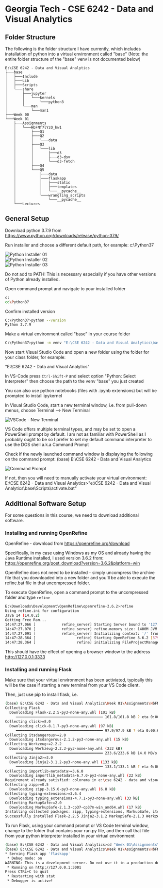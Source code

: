 # Georgia Tech - CSE 6242 - Data and Visual Analytics

## Folder Structure

The following is the folder structure I have currently, which includes installation of python into a virtual environment called "base" (Note: the entire folder structure of the "base" venv is not documented below)

```
E:\CSE 6242 - Data and Visual Analytics
├───base
│   ├───Include
│   ├───Lib
│   ├───Scripts
│   └───share
│       ├───jupyter
│       │   └───kernels
│       │       └───python3
│       └───man
│           └───man1
├───Week 00
└───Week 01
    ├───Assignments
    │   └───HbFNf7lYzQ_hw1
    │       ├───Q1
    │       ├───Q2
    │       │   └───data
    │       ├───Q3
    │       │   └───lib
    │       │       ├───d3
    │       │       ├───d3-dsv
    │       │       └───d3-fetch
    │       ├───Q4
    │       └───Q5
    │           ├───data
    │           ├───flaskapp
    │           │   ├───static
    │           │   ├───templates
    │           │   └───__pycache__
    │           └───wrangling_scripts
    │               └───__pycache__
    └───Lectures
```


## General Setup

Download python 3.7.9 from https://www.python.org/downloads/release/python-379/

Run installer and choose a different default path, for example:
c:\Python37

![Python Installer 01](images/InstallPython01.png)  
![Python Installer 02](images/InstallPython02.png)  
![Python Installer 03](images/InstallPython03.png)  

Do not add to PATH! This is necessary especially if you have other versions of Python already installed.

Open command prompt and navigate to your installed folder

```sh
c:
cd\Python37
```

Confirm installed version

```sh
C:\Python37>python --version
Python 3.7.9
```

Make a virtual environment called "base" in your course folder

```sh
C:\Python37>python -m venv "E:\CSE 6242 - Data and Visual Analytics\base"
```

Now start Visual Studio Code and open a new folder using the folder for your class folder, for example:

"E:\CSE 6242 - Data and Visual Analytics"

In VS-Code press `Ctrl-Shift-P` and select option "Python: Select Interpreter" then choose the path to the venv "base" you just created

You can also use python notebooks (files with .ipynb extensions) but will be prompted to install ipykernel

In Visual Studio Code, start a new terminal window, i.e. from pull-down menus, choose Terminal --> New Terminal

![VSCode - New Terminal](images/VSCode_NewTerminal.png)

VS Code offers multiple terminal types, and may be set to open a PowerShell prompt by default. I am not as familiar with PowerShell as I probably ought to be so I prefer to set my default command interpreter to use the DOS shell a.k.a Command Prompt

Check if the newly launched command window is  displaying the following on the command prompt:
(base) E:\CSE 6242 - Data and Visual Analytics

![Command Prompt](images/CommandPrompt01.png)

If not, then you will need to manually activate your virtual environment:
E:\CSE 6242 - Data and Visual Analytics>"e:\CSE 6242 - Data and Visual Analytics\base\Scripts\activate.bat"


## Additional Software Setup


For some questions in this course, we need to download additional software.

### Installing and running OpenRefine

OpenRefine - download from https://openrefine.org/download

Specifically, in my case using Windows as my OS and already having the Java Runtime installed, I used version 3.6.2 from: https://openrefine.org/post_download?version=3.6.2&platform=win

OpenRefine does not need to be installed - simply uncompress the archive file that you downloaded into a new folder and you'll be able to execute the refine.bat file in that uncompressed folder.

To execute OpenRefine, open a command prompt to the uncompressed folder and type `refine`

```sh
E:\Downloads\Development\OpenRefine\openrefine-3.6.2>refine
Using refine.ini for configuration
Java 14 (14.0.2)
Getting Free Ram...
14:47:27.066 [            refine_server] Starting Server bound to '127.0.0.1:3333' (0ms)
14:47:27.070 [            refine_server] refine.memory size: 1400M JVM Max heap: 1468006400 (4ms)
14:47:27.091 [            refine_server] Initializing context: '/' from 'E:\Downloads\Development\OpenRefine\openrefine-3.6.2\webapp' (21ms)
14:47:28.364 [                   refine] Starting OpenRefine 3.6.2 [579a6f7]... (1273ms)
14:47:28.364 [                   refine] initializing FileProjectManager with dir (0ms)
```

This should have the effect of opening a browser window to the address http://127.0.0.1:3333

### Installing and running Flask

Make sure that your virtual environment has been activiated, typically this will be the case if starting a new terminal from your VS Code client.

Then, just use pip to install flask, i.e.

```sh
(base) E:\CSE 6242 - Data and Visual Analytics\Week 01\Assignments\HbFNf7lYzQ_hw1\Q5>pip install Flask
Collecting Flask
  Downloading Flask-2.2.5-py3-none-any.whl (101 kB)
     ━━━━━━━━━━━━━━━━━━━━━━━━━━━━━━━━━━━━━━━━ 101.8/101.8 kB ? eta 0:00:00
Collecting click>=8.0
  Downloading click-8.1.7-py3-none-any.whl (97 kB)
     ━━━━━━━━━━━━━━━━━━━━━━━━━━━━━━━━━━━━━━━━ 97.9/97.9 kB ? eta 0:00:00
Collecting itsdangerous>=2.0
  Downloading itsdangerous-2.1.2-py3-none-any.whl (15 kB)
Collecting Werkzeug>=2.2.2
  Downloading Werkzeug-2.2.3-py3-none-any.whl (233 kB)
     ━━━━━━━━━━━━━━━━━━━━━━━━━━━━━━━━━━━━━━━━ 233.6/233.6 kB 14.0 MB/s eta 0:00:00
Collecting Jinja2>=3.0
  Downloading Jinja2-3.1.2-py3-none-any.whl (133 kB)
     ━━━━━━━━━━━━━━━━━━━━━━━━━━━━━━━━━━━━━━━━ 133.1/133.1 kB ? eta 0:00:00
Collecting importlib-metadata>=3.6.0
  Downloading importlib_metadata-6.7.0-py3-none-any.whl (22 kB)
Requirement already satisfied: colorama in e:\cse 6242 - data and visual analytics\base\lib\site-packages (from click>=8.0->Flask) (0.4.6)
Collecting zipp>=0.5
  Downloading zipp-3.15.0-py3-none-any.whl (6.8 kB)
Collecting typing-extensions>=3.6.4
  Downloading typing_extensions-4.7.1-py3-none-any.whl (33 kB)
Collecting MarkupSafe>=2.0
  Downloading MarkupSafe-2.1.3-cp37-cp37m-win_amd64.whl (17 kB)
Installing collected packages: zipp, typing-extensions, MarkupSafe, itsdangerous, Werkzeug, Jinja2, importlib-metadata, click, Flask
Successfully installed Flask-2.2.5 Jinja2-3.1.2 MarkupSafe-2.1.3 Werkzeug-2.2.3 click-8.1.7 importlib-metadata-6.7.0 itsdangerous-2.1.2 typing-extensions-4.7.1 zipp-3.15.0
```

To run Flask, using your command prompt or VS Code terminal window, change to the folder that contains your run.py file, and then call that fiile from your python interpreter installed in your virtual environment

```sh
(base) E:\CSE 6242 - Data and Visual Analytics>cd "Week 01\Assignments\HbFNf7lYzQ_hw1\Q5"
(base) E:\CSE 6242 - Data and Visual Analytics\Week 01\Assignments\HbFNf7lYzQ_hw1\Q5>python run.py
* Serving Flask app 'flaskapp'
 * Debug mode: on
WARNING: This is a development server. Do not use it in a production deployment. Use a production WSGI server instead.
 * Running on http://127.0.0.1:3001
Press CTRL+C to quit
 * Restarting with stat
 * Debugger is active!
```